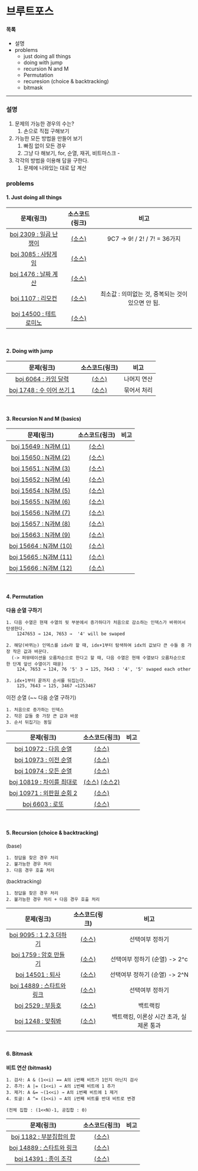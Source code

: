 # 브루트포스

#### 목록
+ 설명
+ problems
  - just doing all things
  - doing with jump
  - recursion N and M
  - Permutation
  - recuresion (choice & backtracking)
  - bitmask
--------------
### 설명
1. 문제의 가능한 경우의 수는?
    1. 손으로 직접 구해보기
2. 가능한 모든 방법을 만들어 보기
    1. 빠짐 없이 모든 경우
    2. 그냥 다 해보기, for, 순열, 재귀, 비트마스크 -
3. 각각의 방법을 이용해 답을 구한다.
    1. 문제에 나와있는 대로 답 계산

### problems

#### 1. Just doing all things

|문제(링크)|소스코드(링크)|비고|
|:------:|:--------:|:--:|
| [boj 2309 : 일곱 난쟁이](https://www.acmicpc.net/problem/2309)|[(소스)](https://github.com/95kim1/study_learn/blob/main/ps/learn/basic2/BruteForce/%5Bboj2309_%EC%9D%BC%EA%B3%B1%EB%82%9C%EC%9F%81%EC%9D%B4%5D.cpp) |9C7 -> 9! / 2! / 7! = 36가지|
| [boj 3085 : 사탕게임](https://www.acmicpc.net/problem/3085)|[(소스)](https://github.com/95kim1/study_learn/blob/main/ps/learn/basic2/BruteForce/%5Bboj3085_%EC%82%AC%ED%83%95%EA%B2%8C%EC%9E%84%5D.cpp) ||
| [boj 1476 : 날짜 계산](https://www.acmicpc.net/problem/1476)|[(소스)](https://github.com/95kim1/study_learn/blob/main/ps/learn/basic2/BruteForce/%5Bboj1476_%EB%82%A0%EC%A7%9C%EA%B3%84%EC%82%B0%5D.cpp)||
| [boj 1107 : 리모컨](https://www.acmicpc.net/problem/1107) |[(소스)](https://github.com/95kim1/study_learn/blob/main/ps/learn/basic2/BruteForce/%5Bboj1107_%EB%A6%AC%EB%AA%A8%EC%BB%A8%5D.cpp) | 최소값 : 의미없는 것, 중복되는 것이 있으면 안 됨.|
| [boj 14500 : 테트로미노](https://www.acmicpc.net/problem/14500)|[(소스)](https://github.com/95kim1/study_learn/blob/main/ps/learn/basic2/BruteForce/%5Bboj14500_%ED%85%8C%ED%8A%B8%EB%A1%9C%EB%AF%B8%EB%85%B8%5D.cpp)||

<br>

#### 2. Doing with jump

|문제(링크)|소스코드(링크)|비고|
|:------:|:--------:|:--:|
| [boj 6064 : 카잉 달력](https://www.acmicpc.net/problem/6064)|[(소스)](https://github.com/95kim1/study_learn/blob/main/ps/learn/basic2/BruteForce/%5Bboj6064_%EC%B9%B4%EC%9E%89%EB%8B%AC%EB%A0%A5%5D.cpp)|나머지 연산|
| [boj 1748 : 수 이어 쓰기 1](https://www.acmicpc.net/problem/1748)|[(소스)](https://github.com/95kim1/study_learn/blob/main/ps/learn/basic2/BruteForce/%5Bboj1748_%EC%88%98%EC%9D%B4%EC%96%B4%EC%93%B0%EA%B8%B01%5D.cpp)|묶어서 처리|

<br>

#### 3. Recursion N and M (basics)

|문제(링크)|소스코드(링크)|비고|
|:------:|:--------:|:--:|
| [boj 15649 : N과M (1)](https://www.acmicpc.net/problem/15649)|[(소스)](https://github.com/95kim1/study_learn/blob/main/ps/learn/basic2/BruteForce/%5Bboj15649_N%EA%B3%BCM(1)%5D.cpp)| |
| [boj 15650 : N과M (2)](https://www.acmicpc.net/problem/15650)|[(소스)](https://github.com/95kim1/study_learn/blob/main/ps/learn/basic2/BruteForce/%5Bboj15650_N%EA%B3%BCM(2)%5D.cpp)| |
| [boj 15651 : N과M (3)](https://www.acmicpc.net/problem/15651)|[(소스)](https://github.com/95kim1/study_learn/blob/main/ps/learn/basic2/BruteForce/%5Bboj15651_N%EA%B3%BCM(3)%5D.cpp)| |
| [boj 15652 : N과M (4)](https://www.acmicpc.net/problem/15652)|[(소스)](https://github.com/95kim1/study_learn/blob/main/ps/learn/basic2/BruteForce/%5Bboj15652_N%EA%B3%BCM(4)%5D.cpp)| |
| [boj 15654 : N과M (5)](https://www.acmicpc.net/problem/15654)|[(소스)](https://github.com/95kim1/study_learn/blob/main/ps/learn/basic2/BruteForce/%5Bboj15654_N%EA%B3%BCM(5)%5D.cpp)| |
| [boj 15655 : N과M (6)](https://www.acmicpc.net/problem/15655)|[(소스)](https://github.com/95kim1/study_learn/blob/main/ps/learn/basic2/BruteForce/%5Bboj15655_N%EA%B3%BCM(6)%5D.cpp)| |
| [boj 15656 : N과M (7)](https://www.acmicpc.net/problem/15656)|[(소스)](https://github.com/95kim1/study_learn/blob/main/ps/learn/basic2/BruteForce/%5Bboj15656_N%EA%B3%BCM(7)%5D.cpp)| |
| [boj 15657 : N과M (8)](https://www.acmicpc.net/problem/15657)|[(소스)](https://github.com/95kim1/study_learn/blob/main/ps/learn/basic2/BruteForce/%5Bboj15657_N%EA%B3%BCM(8)%5D.cpp)| |
| [boj 15663 : N과M (9)](https://www.acmicpc.net/problem/15663)|[(소스)](https://github.com/95kim1/study_learn/blob/main/ps/learn/basic2/BruteForce/%5Bboj15663_N%EA%B3%BCM(9)%5D.cpp)| |
| [boj 15664 : N과M (10)](https://www.acmicpc.net/problem/15664)|[(소스)](https://github.com/95kim1/study_learn/blob/main/ps/learn/basic2/BruteForce/%5Bboj15664_N%EA%B3%BCM(10)%5D.cpp)| |
| [boj 15665 : N과M (11)](https://www.acmicpc.net/problem/15665)|[(소스)](https://github.com/95kim1/study_learn/blob/main/ps/learn/basic2/BruteForce/%5Bboj15665_N%EA%B3%BCM(11)%5D.cpp)| |
| [boj 15666 : N과M (12)](https://www.acmicpc.net/problem/15666)|[(소스)](https://github.com/95kim1/study_learn/blob/main/ps/learn/basic2/BruteForce/%5Bboj15666_N%EA%B3%BCM(12)%5D.cpp)| |

<br>

#### 4. Permutation

**다음 순열 구하기**

    1. 다음 수열은 현재 수열의 뒷 부분에서 증가하다가 처음으로 감소하는 인덱스가 바뀌어서 탄생한다.
        1247653 → 124, 7653 →  '4' will be swaped 
        
    2. 해당(바뀌는) 인덱스를 idx라 할 때, idx+1부터 탐색하여 idx의 값보다 큰 수들 중 가장 작은 값과 바꾼다.
      (-> 퍼뮤테이션을 오름차순으로 한다고 할 때, 다음 수열은 현재 수열보다 오름차순으로 한 단계 앞선 수열이기 때문)
        124, 7653 → 124, 76 '5' 3 → 125, 7643 : '4', '5' swaped each other
        
    3. idx+1부터 끝까지 순서를 뒤집는다.
        125, 7643 → 125, 3467 →1253467

이전 순열 (~~ 다음 순열 구하기)
  
    1. 처음으로 증가하는 인덱스
    2. 작은 값들 중 가장 큰 값과 바꿈
    3. 순서 뒤집기는 동일

|문제(링크)|소스코드(링크)|비고|
|:------:|:--------:|:--:|
| [boj 10972 : 다음 순열](https://www.acmicpc.net/problem/10972)|[(소스)](https://github.com/95kim1/study_learn/blob/main/ps/learn/basic2/BruteForce/%5Bboj10972_%EB%8B%A4%EC%9D%8C%EC%88%9C%EC%97%B4%5D.cpp)||
| [boj 10973 : 이전 순열](https://www.acmicpc.net/problem/10973)|[(소스)](https://github.com/95kim1/study_learn/blob/main/ps/learn/basic2/BruteForce/%5Bboj10973_%EC%9D%B4%EC%A0%84%EC%88%9C%EC%97%B4%5D.cpp)||
| [boj 10974 : 모든 순열](https://www.acmicpc.net/problem/10974)|[(소스)](https://github.com/95kim1/study_learn/blob/main/ps/learn/basic2/BruteForce/%5Bboj10974_%EB%AA%A8%EB%93%A0%EC%88%9C%EC%97%B4%5D.cpp)||
| [boj 10819 : 차이를 최대로](https://www.acmicpc.net/problem/10819)|[(소스)](https://github.com/95kim1/study_learn/blob/main/ps/learn/basic2/BruteForce/%5Bboj10819_%EC%B0%A8%EC%9D%B4%EB%A5%BC%EC%B5%9C%EB%8C%80%EB%A1%9C%5D.cpp) [(소스2)](https://github.com/95kim1/study_learn/blob/main/ps/learn/basic2/BruteForce/%5Bboj10819_%EC%B0%A8%EC%9D%B4%EB%A5%BC%EC%B5%9C%EB%8C%80%EB%A1%9C%5D_2.cpp)||
| [boj 10971 : 외판원 순회 2](https://www.acmicpc.net/problem/10971)|[(소스)](https://github.com/95kim1/study_learn/blob/main/ps/learn/basic2/BruteForce/%5Bboj10971_%EC%99%B8%ED%8C%90%EC%9B%90%EC%88%9C%ED%9A%8C2%5D.cpp)||
| [boj 6603 : 로또](https://www.acmicpc.net/problem/6603)|[(소스)](https://github.com/95kim1/study_learn/blob/main/ps/learn/basic2/BruteForce/%5Bboj6603_%EB%A1%9C%EB%98%90%5D.cpp)||

<br>

#### 5. Recursion (choice & backtracking)

(base)

    1. 정답을 찾은 경우 처리
    2. 불가능한 경우 처리
    3. 다음 경우 호출 처리

(backtracking)

    1. 정답을 찾은 경우 처리
    2. 불가능한 경우 처리 + 다음 경우 호출 처리

|문제(링크)|소스코드(링크)|비고|
|:------:|:--------:|:--:|
| [boj 9095 : 1,2,3 더하기](https://www.acmicpc.net/problem/9095) | [(소스)](https://github.com/95kim1/study_learn/blob/main/ps/learn/basic2/BruteForce/%5Bboj9095_1%2C2%2C3%EB%8D%94%ED%95%98%EA%B8%B0%5D.cpp) |선택여부 정하기|
| [boj 1759 : 암호 만들기](https://www.acmicpc.net/problem/1759) | [(소스)](https://github.com/95kim1/study_learn/blob/main/ps/learn/basic2/BruteForce/%5Bboj1759_%EC%95%94%ED%98%B8%EB%A7%8C%EB%93%A4%EA%B8%B0%5D.cpp) |선택여부 정하기 (순열) -> 2^c|
| [boj 14501 : 퇴사](https://www.acmicpc.net/problem/14501) | [(소스)](https://github.com/95kim1/study_learn/blob/main/ps/learn/basic2/BruteForce/%5Bboj14501_%ED%87%B4%EC%82%AC%5D.cpp) |선택여부 정하기 (순열) -> 2^N|
| [boj 14889 : 스타트와 링크](https://www.acmicpc.net/problem/14889) | [(소스)](https://github.com/95kim1/study_learn/blob/main/ps/learn/basic2/BruteForce/%5Bboj14889_%EC%8A%A4%ED%83%80%ED%8A%B8%EC%99%80%EB%A7%81%ED%81%AC%5D.cpp) |선택여부 정하기|
| [boj 2529 : 부등호](https://www.acmicpc.net/problem/2529) | [(소스)](https://github.com/95kim1/study_learn/blob/main/ps/learn/basic2/BruteForce/%5Bboj2529_%EB%B6%80%EB%93%B1%ED%98%B8%5D.cpp) |백트랙킹|
| [boj 1248 : 맞춰봐](https://www.acmicpc.net/problem/1248) | [(소스)](https://github.com/95kim1/study_learn/blob/main/ps/learn/basic2/BruteForce/%5Bboj1248_%EB%A7%9E%EC%B6%B0%EB%B4%90%5D.cpp) |백트랙킹, 이론상 시간 초과, 실제론 통과|

<br>

#### 6. Bitmask

**비트 연산 (bitmask)**

    1. 검사: A & (1<<i) == A의 i번째 비트가 1인지 아닌지 검사
    2. 추가: A |= (1<<i) → A의 i번째 비트에 1 추가
    3. 제거: A &= ~(1<<i) → A의 i번째 비트에 1 제거
    4. 토글: A ^= (1<<i) → A의 i번째 비트를 반대 비트로 변경 
      
    (전체 집합 : (1<<N)-1, 공집합 : 0)
    
|문제(링크)|소스코드(링크)|비고|
|:------:|:--------:|:-:|
| [boj 1182 : 부분집합의 합](https://www.acmicpc.net/problem/1182) |[(소스)](https://github.com/95kim1/study_learn/blob/main/ps/learn/basic2/BruteForce/%5Bboj1182_%EB%B6%80%EB%B6%84%EC%A7%91%ED%95%A9%EC%9D%98%ED%95%A9%5D.cpp)||
| [boj 14889 : 스타트와 링크](https://www.acmicpc.net/problem/14889) |[(소스)](https://github.com/95kim1/study_learn/blob/main/ps/learn/basic2/BruteForce/%5Bboj14889_%EC%8A%A4%ED%83%80%ED%8A%B8%EC%99%80%EB%A7%81%ED%81%AC%5D_2.cpp)||
| [boj 14391 : 종이 조각](https://www.acmicpc.net/problem/14391) |[(소스)](https://github.com/95kim1/study_learn/blob/main/ps/learn/basic2/BruteForce/%5Bboj14391_%EC%A2%85%EC%9D%B4%EC%A1%B0%EA%B0%81%5D.cpp)||
